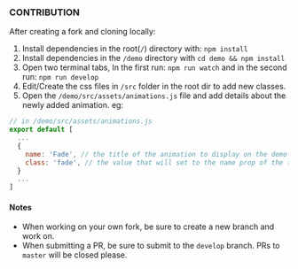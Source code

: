 ### CONTRIBUTION
After creating a fork and cloning locally:

1. Install dependencies in the root(`/`) directory with: `npm install`
2. Install dependencies in the `/demo` directory with `cd demo && npm install`
3. Open two terminal tabs, In the first run: `npm run watch` and in the second run: `npm run develop`
4. Edit/Create the css files in `/src` folder in the root dir to add new classes.
5. Open the `/demo/src/assets/animations.js` file and add details about the newly added animation. eg:
```js
// in /demo/src/assets/animations.js
export default [
  ...
  {
    name: 'Fade', // the title of the animation to display on the demo page
    class: 'fade', // the value that will set to the name prop of the transition wrapper
  }
  ...
]
```

#### Notes
* When working on your own fork, be sure to create a new branch and work on.
* When submitting a PR, be sure to submit to the `develop` branch. PRs to `master` will be closed please. 